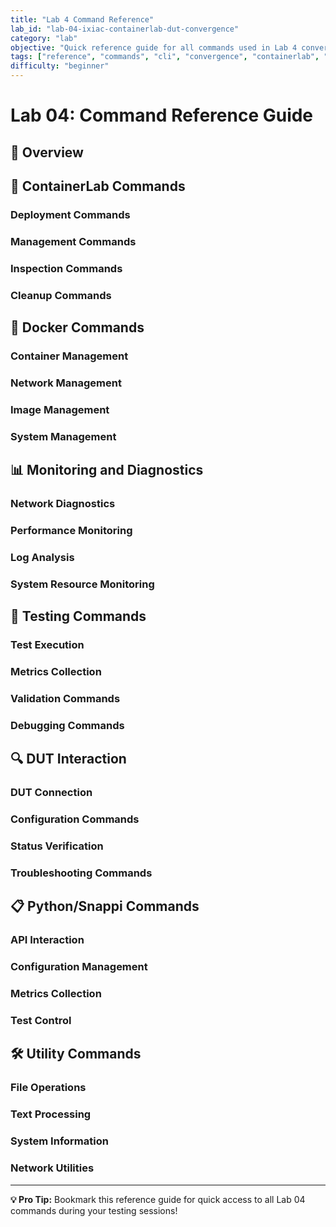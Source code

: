 ```yaml
---
title: "Lab 4 Command Reference"
lab_id: "lab-04-ixiac-containerlab-dut-convergence"
category: "lab"
objective: "Quick reference guide for all commands used in Lab 4 convergence testing scenarios."
tags: ["reference", "commands", "cli", "convergence", "containerlab", "failover"]
difficulty: "beginner"
---
```


# Lab 04: Command Reference Guide

## 🎯 Overview


## 🚀 ContainerLab Commands

### **Deployment Commands**


### **Management Commands**


### **Inspection Commands**


### **Cleanup Commands**


## 🔧 Docker Commands

### **Container Management**


### **Network Management**


### **Image Management**


### **System Management**


## 📊 Monitoring and Diagnostics

### **Network Diagnostics**


### **Performance Monitoring**


### **Log Analysis**


### **System Resource Monitoring**


## 🧪 Testing Commands

### **Test Execution**


### **Metrics Collection**


### **Validation Commands**


### **Debugging Commands**


## 🔍 DUT Interaction

### **DUT Connection**


### **Configuration Commands**


### **Status Verification**


### **Troubleshooting Commands**


## 📋 Python/Snappi Commands

### **API Interaction**


### **Configuration Management**


### **Metrics Collection**


### **Test Control**


## 🛠️ Utility Commands

### **File Operations**


### **Text Processing**


### **System Information**


### **Network Utilities**


---

**💡 Pro Tip:** Bookmark this reference guide for quick access to all Lab 04 commands during your testing sessions!
